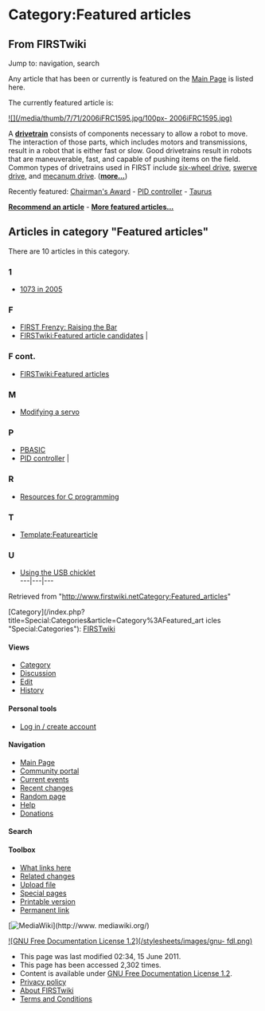 # Category:Featured articles

## From FIRSTwiki

Jump to: navigation, search

Any article that has been or currently is featured on the [Main Page](Main_Page "Main Page") is listed here.

The currently featured article is:

[![](/media/thumb/7/71/2006iFRC1595.jpg/100px-
2006iFRC1595.jpg)](Image:2006iFRC1595.jpg)

A **[drivetrain](Drivetrain "Drivetrain")** consists of components necessary to allow a robot to move. The interaction of those parts, which includes motors and transmissions, result in a robot that is either fast or slow. Good drivetrains result in robots that are maneuverable, fast, and capable of pushing items on the field. Common types of drivetrains used in FIRST include [six-wheel drive](Drivetrain#Six_Wheel_Drive "Drivetrain"), [swerve drive](Drivetrain#Swerve_Drive "Drivetrain"), and [mecanum drive](Drivetrain#Mecanum_Drive "Drivetrain"). (**[more...](Drivetrain "Drivetrain")**)

Recently featured: [Chairman's Award](Chairman%E2%80%99s_Award "Chairman’s Award") - [PID controller](PID_controller "PID
controller") - [Taurus](Taurus_%281073%29 "Taurus \(1073\)")

**[Recommend an article](FIRSTwiki:Featured_article_candidates "FIRSTwiki:Featured article candidates")** - **[More featured articles...](FIRSTwiki:Featured_articles "FIRSTwiki:Featured articles")**

## Articles in category "Featured articles"

There are 10 articles in this category.

### 1

- [1073 in 2005](1073_in_2005 "1073 in 2005")

### F

- [FIRST Frenzy: Raising the Bar](FIRST_Frenzy:_Raising_the_Bar "FIRST Frenzy: Raising the Bar")
- [FIRSTwiki:Featured article candidates](FIRSTwiki:Featured_article_candidates "FIRSTwiki:Featured article candidates") |

### F cont.

- [FIRSTwiki:Featured articles](FIRSTwiki:Featured_articles "FIRSTwiki:Featured articles")

### M

- [Modifying a servo](Modifying_a_servo "Modifying a servo")

### P

- [PBASIC](PBASIC "PBASIC")
- [PID controller](PID_controller "PID controller") |

### R

- [Resources for C programming](Resources_for_C_programming "Resources for C programming")

### T

- [Template:Featurearticle](Template:Featurearticle "Template:Featurearticle")

### U

- [Using the USB chicklet](Using_the_USB_chicklet "Using the USB chicklet")<br>
  ---|---|---

Retrieved from "<http://www.firstwiki.netCategory:Featured_articles>"

[Category](/index.php?title=Special:Categories&article=Category%3AFeatured_art
icles "Special:Categories"): [FIRSTwiki](Category:FIRSTwiki "Category:FIRSTwiki")

#### Views

- [Category](Category:Featured_articles)
- [Discussion](Category_talk:Featured_articles)
- [Edit](/index.php?title=Category:Featured_articles&action=edit)
- [History](/index.php?title=Category:Featured_articles&action=history)

#### Personal tools

- [Log in / create account](/index.php?title=Special:Userlogin&returnto=Category:Featured_articles)

[](Main_Page "Main Page")

#### Navigation

- [Main Page](Main_Page)
- [Community portal](FIRSTwiki:Community_portal)
- [Current events](Current_events)
- [Recent changes](Special:Recentchanges)
- [Random page](Special:Random)
- [Help](FIRSTwiki:Help)
- [Donations](FIRSTwiki:Site_support)

#### Search

#### Toolbox

- [What links here](Special:Whatlinkshere/Category:Featured_articles)
- [Related changes](Special:Recentchangeslinked/Category:Featured_articles)
- [Upload file](Special:Upload)
- [Special pages](Special:Specialpages)
- [Printable version](/index.php?title=Category:Featured_articles&printable=yes)
- [Permanent link](/index.php?title=Category:Featured_articles&oldid=80523)

[![MediaWiki](/skins/common/images/poweredby_mediawiki_88x31.png)](http://www.
mediawiki.org/)

[![GNU Free Documentation License 1.2](/stylesheets/images/gnu-
fdl.png)](http://www.gnu.org/copyleft/fdl.html)

- This page was last modified 02:34, 15 June 2011.
- This page has been accessed 2,302 times.
- Content is available under [GNU Free Documentation License 1.2](http://www.gnu.org/copyleft/fdl.html "http://www.gnu.org/copyleft/fdl.html").
- [Privacy policy](FIRSTwiki:Privacy_policy "FIRSTwiki:Privacy policy")
- [About FIRSTwiki](FIRSTwiki:About "FIRSTwiki:About")
- [Terms and Conditions](FIRSTwiki:Terms_and_conditions "FIRSTwiki:Terms and conditions")

